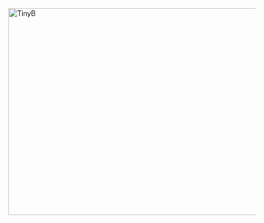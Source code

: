 <img width="749" height="422" alt="TinyB" src="https://github.com/user-attachments/assets/ff7db4a9-3b02-46d1-aab9-a6c3a96c34be" />
